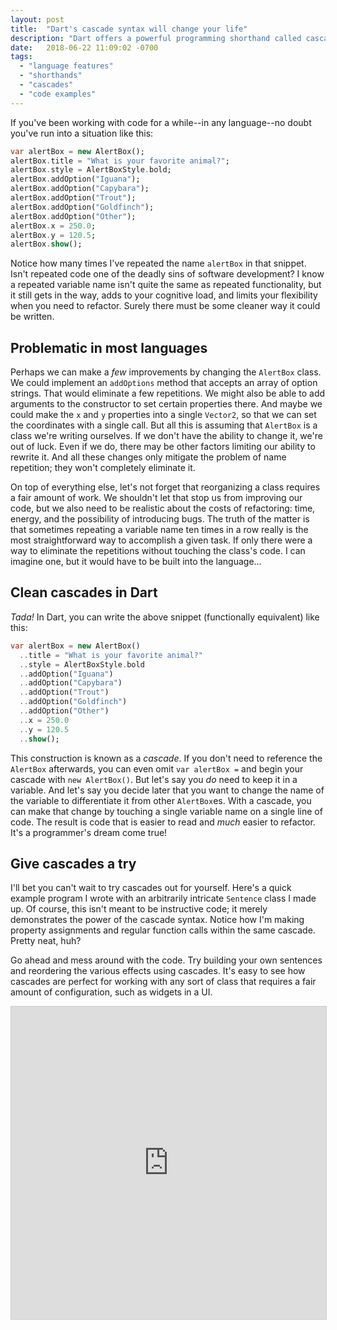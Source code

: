 ```yaml
---
layout: post
title:  "Dart's cascade syntax will change your life"
description: "Dart offers a powerful programming shorthand called cascades that saves you time and keeps your code clean."
date:   2018-06-22 11:09:02 -0700
tags:
  - "language features"
  - "shorthands"
  - "cascades"
  - "code examples"
---
```


If you've been working with code for a while--in any language--no doubt you've run into a situation like this:

```dart
var alertBox = new AlertBox();
alertBox.title = "What is your favorite animal?";
alertBox.style = AlertBoxStyle.bold;
alertBox.addOption("Iguana");
alertBox.addOption("Capybara");
alertBox.addOption("Trout");
alertBox.addOption("Goldfinch");
alertBox.addOption("Other");
alertBox.x = 250.0;
alertBox.y = 120.5;
alertBox.show();
```

Notice how many times I've repeated the name `alertBox` in that snippet.  Isn't repeated code one of the deadly sins of software development?  I know a repeated variable name isn't quite the same as repeated functionality, but it still gets in the way, adds to your cognitive load, and limits your flexibility when you need to refactor.  Surely there must be some cleaner way it could be written.

## Problematic in most languages

Perhaps we can make a *few* improvements by changing the `AlertBox` class.  We could implement an `addOptions` method that accepts an array of option strings.  That would eliminate a few repetitions.  We might also be able to add arguments to the constructor to set certain properties there.  And maybe we could make the `x` and `y` properties into a single `Vector2`, so that we can set the coordinates with a single call.  But all this is assuming that `AlertBox` is a class we're writing ourselves.  If we don't have the ability to change it, we're out of luck.  Even if we do, there may be other factors limiting our ability to rewrite it.  And all these changes only mitigate the problem of name repetition; they won't completely eliminate it.

On top of everything else, let's not forget that reorganizing a class requires a fair amount of work.  We shouldn't let that stop us from improving our code, but we also need to be realistic about the costs of refactoring: time, energy, and the possibility of introducing bugs.  The truth of the matter is that sometimes repeating a variable name ten times in a row really is the most straightforward way to accomplish a given task.  If only there were a way to eliminate the repetitions without touching the class's code.  I can imagine one, but it would have to be built into the language...

## Clean cascades in Dart

*Tada!*  In Dart, you can write the above snippet (functionally equivalent) like this:

```dart
var alertBox = new AlertBox()
  ..title = "What is your favorite animal?"
  ..style = AlertBoxStyle.bold
  ..addOption("Iguana")
  ..addOption("Capybara")
  ..addOption("Trout")
  ..addOption("Goldfinch")
  ..addOption("Other")
  ..x = 250.0
  ..y = 120.5
  ..show();
```

This construction is known as a *cascade*.  If you don't need to reference the `AlertBox` afterwards, you can even omit `var alertBox =` and begin your cascade with `new AlertBox()`.  But let's say you *do* need to keep it in a variable.  And let's say you decide later that you want to change the name of the variable to differentiate it from other `AlertBox`es.  With a cascade, you can make that change by touching a single variable name on a single line of code.  The result is code that is easier to read and *much* easier to refactor.  It's a programmer's dream come true!

## Give cascades a try

I'll bet you can't wait to try cascades out for yourself.  Here's a quick example program I wrote with an arbitrarily intricate `Sentence` class I made up.  Of course, this isn't meant to be instructive code; it merely demonstrates the power of the cascade syntax.  Notice how I'm making property assignments and regular function calls within the same cascade.  Pretty neat, huh?

Go ahead and mess around with the code.  Try building your own sentences and reordering the various effects using cascades.  It's easy to see how cascades are perfect for working with any sort of class that requires a fair amount of configuration, such as widgets in a UI.

<iframe src="https://dartpad.dartlang.org/embed-dart.html?id=08bf6e427d07a2c3b1acfb0647cf17ef&amp;horizontalRatio=80&amp;verticalRatio=60" width="100%" height="500px" style="border: 1px solid #ccc;">
</iframe>



<!-- That makes your code more flexible, and easier to refactor. -->
